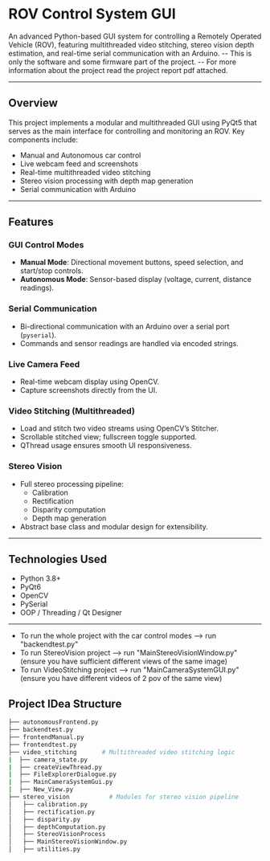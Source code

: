 # ROV Control System GUI

An advanced Python-based GUI system for controlling a Remotely Operated Vehicle (ROV), featuring multithreaded video stitching, stereo vision depth estimation, and real-time serial communication with an Arduino.
-- This is only the software and some firmware part of the project.
-- For more information about the project read the project report pdf attached.

---

## Overview

This project implements a modular and multithreaded GUI using PyQt5 that serves as the main interface for controlling and monitoring an ROV. Key components include:

-  Manual and Autonomous car control
-  Live webcam feed and screenshots
-  Real-time multithreaded video stitching
-  Stereo vision processing with depth map generation
-  Serial communication with Arduino

---

##  Features

###  GUI Control Modes
- **Manual Mode**: Directional movement buttons, speed selection, and start/stop controls.
- **Autonomous Mode**: Sensor-based display (voltage, current, distance readings).

###  Serial Communication
- Bi-directional communication with an Arduino over a serial port (`pyserial`).
- Commands and sensor readings are handled via encoded strings.

###  Live Camera Feed
- Real-time webcam display using OpenCV.
- Capture screenshots directly from the UI.

###  Video Stitching (Multithreaded)
- Load and stitch two video streams using OpenCV’s Stitcher.
- Scrollable stitched view; fullscreen toggle supported.
- QThread usage ensures smooth UI responsiveness.

###  Stereo Vision
- Full stereo processing pipeline:
  - Calibration
  - Rectification
  - Disparity computation
  - Depth map generation
- Abstract base class and modular design for extensibility.

---

##  Technologies Used

- Python 3.8+
- PyQt6
- OpenCV
- PySerial
- OOP / Threading / Qt Designer
---

* To run the whole project with the car control modes --> run "backendtest.py"
* To run StereoVision project --> run "MainStereoVisionWindow.py" (ensure you have sufficient different views of the same image)
* To run VideoStitching project --> run "MainCameraSystemGUI.py" (ensure you have different videos of 2 pov of the same view)
  
## Project IDea Structure 

``` bash
├── autonomousFrontend.py
├── backendtest.py
├── frontendManual.py
├── frontendtest.py
├── video_stitching       # Multithreaded video stitching logic
|  ├── camera_state.py
|  ├── createViewThread.py
|  ├── FileExplorerDialogue.py
|  ├── MainCameraSystemGui.py
|  ├── New_View.py
├── stereo_vision           # Modules for stereo vision pipeline
│   ├── calibration.py
│   ├── rectification.py
│   ├── disparity.py
│   ├── depthComputation.py
│   ├── StereoVisionProcess
│   ├── MainStereoVisionWindow.py
│   ├── utilities.py

